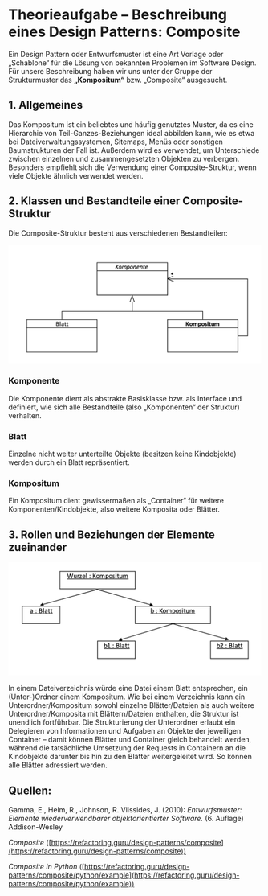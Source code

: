 # Theorieaufgabe – Beschreibung eines Design Patterns: Composite

Ein Design Pattern oder Entwurfsmuster ist eine Art Vorlage oder „Schablone“ für die Lösung von bekannten Problemen im Software Design. Für unsere Beschreibung haben wir uns unter der Gruppe der Strukturmuster das **„Kompositum“** bzw. „Composite“ ausgesucht.

## 1. Allgemeines

Das Kompositum ist ein beliebtes und häufig genutztes Muster, da es eine Hierarchie von Teil-Ganzes-Beziehungen ideal abbilden kann, wie es etwa bei Dateiverwaltungssystemen, Sitemaps, Menüs oder sonstigen Baumstrukturen der Fall ist. Außerdem wird es verwendet, um Unterschiede zwischen einzelnen und zusammengesetzten Objekten zu verbergen. Besonders empfiehlt sich die Verwendung einer Composite-Struktur, wenn viele Objekte ähnlich verwendet werden.

## 2. Klassen und Bestandteile einer Composite-Struktur

Die Composite-Struktur besteht aus verschiedenen Bestandteilen:

![img.png](img.png)

### Komponente

Die Komponente dient als abstrakte Basisklasse bzw. als Interface und definiert, wie sich alle Bestandteile (also „Komponenten“ der Struktur) verhalten.

### Blatt

Einzelne nicht weiter unterteilte Objekte (besitzen keine Kindobjekte) werden durch ein Blatt repräsentiert.

### Kompositum

Ein Kompositum dient gewissermaßen als „Container“ für weitere Komponenten/Kindobjekte, also weitere Komposita oder Blätter.

## 3. Rollen und Beziehungen der Elemente zueinander

![img_1.png](img_1.png)

In einem Dateiverzeichnis würde eine Datei einem Blatt entsprechen, ein (Unter-)Ordner einem Kompositum. Wie bei einem Verzeichnis kann ein Unterordner/Kompositum sowohl einzelne Blätter/Dateien als auch weitere Unterordner/Komposita mit Blättern/Dateien enthalten, die Struktur ist unendlich fortführbar. Die Strukturierung der Unterordner erlaubt ein Delegieren von Informationen und Aufgaben an Objekte der jeweiligen Container – damit können Blätter und Container gleich behandelt werden, während die tatsächliche Umsetzung der Requests in Containern an die Kindobjekte darunter bis hin zu den Blätter weitergeleitet wird. So können alle Blätter adressiert werden.

## Quellen:

Gamma, E., Helm, R., Johnson, R. Vlissides, J. (2010): _Entwurfsmuster: Elemente wiederverwendbarer objektorientierter Software._ (6. Auflage) Addison-Wesley

_Composite_ ([https://refactoring.guru/design-patterns/composite](https://refactoring.guru/design-patterns/composite))

_Composite in Python_ ([https://refactoring.guru/design-patterns/composite/python/example](https://refactoring.guru/design-patterns/composite/python/example))